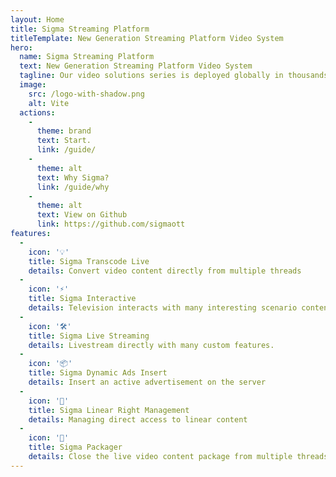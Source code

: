 ```yaml
---
layout: Home
title: Sigma Streaming Platform
titleTemplate: New Generation Streaming Platform Video System
hero:
  name: Sigma Streaming Platform
  text: New Generation Streaming Platform Video System
  tagline: Our video solutions series is deployed globally in thousands of businesses, media companies, service providers and educational institutions, taking advantage of video to teach, learn, communicate, collaborate and entertain.
  image:
    src: /logo-with-shadow.png
    alt: Vite
  actions:
    - 
      theme: brand
      text: Start.
      link: /guide/
    - 
      theme: alt
      text: Why Sigma?
      link: /guide/why
    - 
      theme: alt
      text: View on Github
      link: https://github.com/sigmaott
features:
  - 
    icon: '💡'
    title: Sigma Transcode Live
    details: Convert video content directly from multiple threads
  - 
    icon: '⚡️'
    title: Sigma Interactive
    details: Television interacts with many interesting scenario content.
  - 
    icon: '🛠️'
    title: Sigma Live Streaming
    details: Livestream directly with many custom features.
  - 
    icon: '📦'
    title: Sigma Dynamic Ads Insert
    details: Insert an active advertisement on the server
  - 
    icon: '🔩'
    title: Sigma Linear Right Management
    details: Managing direct access to linear content
  - 
    icon: '🔑'
    title: Sigma Packager
    details: Close the live video content package from multiple threads
---
```


